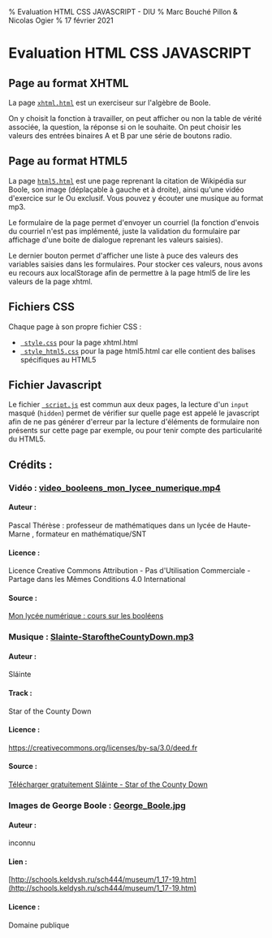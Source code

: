 % Evaluation HTML CSS JAVASCRIPT - DIU
% Marc Bouché Pillon & Nicolas Ogier
% 17 février 2021
# Evaluation HTML CSS JAVASCRIPT


## Page au format XHTML

La page  [```xhtml.html```](xhtml.html)  est un exerciseur sur l'algèbre de Boole.

On y choisit la fonction à travailler, on peut afficher ou non la table de vérité associée, la question, la réponse si on le souhaite. On peut choisir les valeurs des entrées binaires A et B par une série de boutons radio.

## Page au format HTML5

La page  [```html5.html```](html5.html)  est une page reprenant la citation de Wikipédia sur Boole, son image (déplaçable à gauche et à droite), ainsi qu'une vidéo d'exercice sur le Ou exclusif.
Vous pouvez y écouter une musique au format mp3.

Le formulaire de la page permet d'envoyer un courriel (la fonction d'envois du courriel n'est pas implémenté, juste la validation du formulaire par affichage d'une boite de dialogue reprenant les valeurs saisies).

Le dernier bouton permet d'afficher une liste à puce des valeurs des variables saisies dans les formulaires. Pour stocker ces valeurs, nous avons eu recours aux localStorage afin de permettre à la page html5 de lire les valeurs de la page xhtml.

## Fichiers CSS

Chaque page à son propre fichier CSS :

- [``` style.css```](styles/styles.css)  pour la page xhtml.html
- [``` style_html5.css```](styles/styles_html5.css)  pour la page html5.html car elle contient des balises spécifiques au HTML5

## Fichier Javascript

Le fichier [``` script.js```](javascript/script.js)  est commun aux deux pages, la lecture d'un ```input``` masqué (```hidden```) permet de vérifier sur quelle page est appelé le javascript afin de ne pas générer d'erreur par la lecture d'éléments de formulaire non présents sur cette page par exemple, ou pour tenir compte des particularité du HTML5.

## Crédits :

### Vidéo : [video_booleens_mon_lycee_numerique.mp4](media/video_booleens_mon_lycee_numerique.mp4)

#### Auteur :

Pascal Thérèse : professeur de mathématiques dans un lycée de Haute-Marne , formateur en mathématique/SNT

#### Licence :

Licence Creative Commons Attribution - Pas d'Utilisation Commerciale - Partage dans les Mêmes Conditions 4.0 International 

#### Source :

[Mon lycée numérique : cours sur les booléens](http://monlyceenumerique.fr/nsi_premiere/bases_b/b5_cours_sur_les_booleens.php)

### Musique : [Slainte-StaroftheCountyDown.mp3](media/Slainte-StaroftheCountyDown.mp3)

####  Auteur :

Sláinte

####  Track :

Star of the County Down

####  Licence :

https://creativecommons.org/licenses/by-sa/3.0/deed.fr 

####  Source :

[Télécharger gratuitement Sláinte - Star of the County Down ](https://auboutdufil.com/?id=555)

### Images de George Boole : [George_Boole.jpg](media/George_Boole.jpg)
#### Auteur :

inconnu

#### Lien :

[http://schools.keldysh.ru/sch444/museum/1_17-19.htm](http://schools.keldysh.ru/sch444/museum/1_17-19.htm)

#### Licence :

Domaine publique